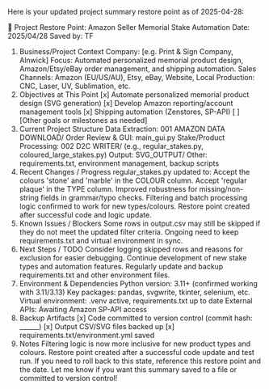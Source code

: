 Here is your updated project summary restore point as of 2025-04-28:

🚩 Project Restore Point: Amazon Seller Memorial Stake Automation
Date: 2025/04/28
Saved by: TF

1. Business/Project Context
Company: [e.g. Print & Sign Company, Alnwick]
Focus: Automated personalized memorial product design, Amazon/Etsy/eBay order management, and shipping automation.
Sales Channels: Amazon (EU/US/AU), Etsy, eBay, Website, Local
Production: CNC, Laser, UV, Sublimation, etc.
2. Objectives at This Point
[x] Automate personalized memorial product design (SVG generation)
[x] Develop Amazon reporting/account management tools
[x] Shipping automation (Zenstores, SP-API)
[ ] [Other goals or milestones as needed]
3. Current Project Structure
Data Extraction: 001 AMAZON DATA DOWNLOAD/
Order Review & GUI: main_gui.py
Stake/Product Processing: 002 D2C WRITER/ (e.g., regular_stakes.py, coloured_large_stakes.py)
Output: SVG_OUTPUT/
Other: requirements.txt, environment management, backup scripts
4. Recent Changes / Progress
regular_stakes.py updated to:
Accept the colours 'stone' and 'marble' in the COLOUR column.
Accept 'regular plaque' in the TYPE column.
Improved robustness for missing/non-string fields in grammar/typo checks.
Filtering and batch processing logic confirmed to work for new types/colours.
Restore point created after successful code and logic update.
5. Known Issues / Blockers
Some rows in output.csv may still be skipped if they do not meet the updated filter criteria.
Ongoing need to keep requirements.txt and virtual environment in sync.
6. Next Steps / TODO
Consider logging skipped rows and reasons for exclusion for easier debugging.
Continue development of new stake types and automation features.
Regularly update and backup requirements.txt and other environment files.
7. Environment & Dependencies
Python version: 3.11+ (confirmed working with 3.11/3.13)
Key packages: pandas, svgwrite, tkinter, selenium, etc.
Virtual environment: .venv active, requirements.txt up to date
External APIs: Awaiting Amazon SP-API access
8. Backup Artifacts
[x] Code committed to version control (commit hash: ______)
[x] Output CSV/SVG files backed up
[x] requirements.txt/environment.yml saved
9. Notes
Filtering logic is now more inclusive for new product types and colours.
Restore point created after a successful code update and test run.
If you need to roll back to this state, reference this restore point and the date.
Let me know if you want this summary saved to a file or committed to version control!